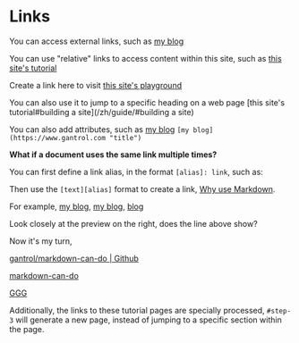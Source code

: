 # Links

You can access external links, such as [my blog](https://www.gantrol.com)

You can use "relative" links to access content within this site, such as [this site's tutorial](/zh/guide/)

Create a link here to visit [this site's playground](/zh/playground/)

You can also use it to jump to a specific heading on a web page [this site's tutorial#building a site](/zh/guide/#building a site)

You can also add attributes, such as [my blog](https://www.gantrol.com "title") `[my blog](https://www.gantrol.com "title")`

**What if a document uses the same link multiple times?**

You can first define a link alias, in the format `[alias]: link`, such as:

[why]: /zh/guide/why "Why Markdown?"

Then use the `[text][alias]` format to create a link, [Why use Markdown][why].

For example, [my blog][ABC], [my blog][ABC], [blog][ABC]

Look closely at the preview on the right, does the line above show?

Now it's my turn,

[gantrol/markdown-can-do | Github][GGG]

[markdown-can-do][GGG]

[GGG][GGG]

Additionally, the links to these tutorial pages are specially processed, `#step-3` will generate a new page, instead of jumping to a specific section within the page.

[GGG]: https://github.com/gantrol/markdown-can-do
[ABC]: https://www.gantrol.com
